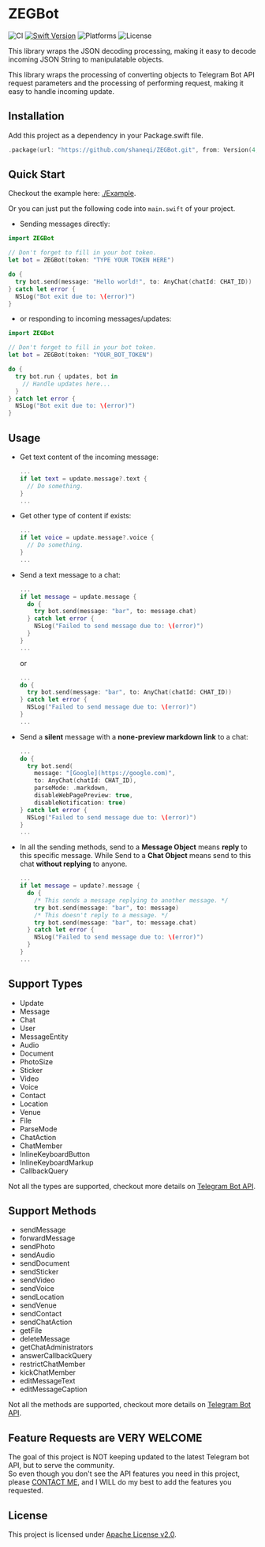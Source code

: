 # ZEGBot

![CI](https://github.com/ShaneQi/ZEGBot/workflows/CI/badge.svg?branch=master)  [![Swift Version](https://img.shields.io/badge/Swift-5-orange.svg?style=flat)](https://swift.org)  ![Platforms](https://img.shields.io/badge/Platforms-OS%20X%20%7C%20Linux%20-blue.svg?style=flat)  ![License](https://img.shields.io/badge/License-Apache-red.svg?style=flat)

This library wraps the JSON decoding processing, making it easy to decode incoming JSON String to manipulatable objects.

This library wraps the processing of converting objects to Telegram Bot API request parameters and the processing of performing request, making it easy to handle incoming update.

## Installation

Add this project as a dependency in your Package.swift file.

```swift
.package(url: "https://github.com/shaneqi/ZEGBot.git", from: Version(4, 2, 6))
```
## Quick Start

Checkout the example here: [./Example](https://github.com/ShaneQi/ZEGBot/tree/master/Example).

Or you can just put the following code into `main.swift` of your project.

- Sending messages directly:

```swift
import ZEGBot

// Don't forget to fill in your bot token.
let bot = ZEGBot(token: "TYPE YOUR TOKEN HERE")

do {
  try bot.send(message: "Hello world!", to: AnyChat(chatId: CHAT_ID))
} catch let error {
  NSLog("Bot exit due to: \(error)") 
}
```

- or responding to incoming messages/updates:

```swift
import ZEGBot

// Don't forget to fill in your bot token.
let bot = ZEGBot(token: "YOUR_BOT_TOKEN")

do {
  try bot.run { updates, bot in       
    // Handle updates here...
  }
} catch let error {
  NSLog("Bot exit due to: \(error)") 
}
```

## Usage

- Get text content of the incoming message:
  ```swift
  ...
  if let text = update.message?.text {
    // Do something.
  }
  ...
  ```

- Get other type of content if exists:
  ```swift
  ...
  if let voice = update.message?.voice {
    // Do something.
  }
  ...
  ```

- Send a text message to a chat:
  ```swift
  ...
  if let message = update.message {
    do {
      try bot.send(message: "bar", to: message.chat)
    } catch let error {
      NSLog("Failed to send message due to: \(error)")
    }
  }
  ...
  ```
  or
  ```swift
  ...
  do {
    try bot.send(message: "bar", to: AnyChat(chatId: CHAT_ID))
  } catch let error {
    NSLog("Failed to send message due to: \(error)")
  }
  ...
  ```

- Send a **silent** message with a **none-preview markdown link** to a chat:
  ```swift
  ...
  do {
    try bot.send(
      message: "[Google](https://google.com)", 
      to: AnyChat(chatId: CHAT_ID), 
      parseMode: .markdown, 
      disableWebPagePreview: true, 
      disableNotification: true)
  } catch let error {
    NSLog("Failed to send message due to: \(error)")
  }
  ...
  ```

- In all the sending methods, send to a **Message Object** means **reply** to this specific message. While Send to a **Chat Object** means send to this chat **without replying** to anyone.
  ```swift
  ...
  if let message = update?.message {
    do {
      /* This sends a message replying to another message. */
      try bot.send(message: "bar", to: message)
      /* This doesn't reply to a message. */
      try bot.send(message: "bar", to: message.chat)
    } catch let error {
      NSLog("Failed to send message due to: \(error)")
    }
  }
  ...
  ```
## Support Types

- Update
- Message
- Chat
- User
- MessageEntity
- Audio
- Document
- PhotoSize
- Sticker
- Video
- Voice
- Contact
- Location
- Venue
- File
- ParseMode
- ChatAction
- ChatMember
- InlineKeyboardButton
- InlineKeyboardMarkup
- CallbackQuery

Not all the types are supported, checkout more details on [Telegram Bot API](https://core.telegram.org/bots/api#available-types).

## Support Methods

- sendMessage
- forwardMessage
- sendPhoto
- sendAudio
- sendDocument
- sendSticker
- sendVideo
- sendVoice
- sendLocation
- sendVenue
- sendContact
- sendChatAction
- getFile
- deleteMessage
- getChatAdministrators
- answerCallbackQuery
- restrictChatMember
- kickChatMember
- editMessageText
- editMessageCaption

Not all the methods are supported, checkout more details on [Telegram Bot API](https://core.telegram.org/bots/api#available-methods).

## Feature Requests are VERY WELCOME

The goal of this project is NOT keeping updated to the latest Telegram bot API, but to serve the community.  
So even though you don't see the API features you need in this project, please [CONTACT ME](https://t.me/shaneqi), and I WILL do my best to add the features you requested.

## License
This project is licensed under [Apache License v2.0](http://www.apache.org/licenses/LICENSE-2.0).
